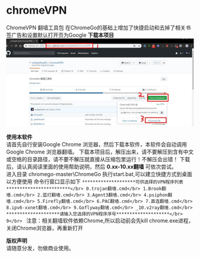 # chromeVPN
ChromeVPN 翻墙工具包
  在ChromeGo的基础上增加了快捷启动和去掉了相关书签广告和设置默认打开页为Google
<b>下载本项目</b><br>
<img src="下载chromego.jpg" alt="下载chromego.jpg">

<b>使用本软件</b><br>
请首先自行安装Google Chrome 浏览器，然后下载本软件，本软件会自动调用Google Chrome 浏览器翻墙。
下载本项目后，解压出来，请不要解压到含有中文或空格的目录路径，请不要不解压就直接从压缩包里运行！不解压会出错！ 
下载后，请认真阅读里面的使用帮助说明，然后  <b>0.xx-10.xx翻墙</b> 可依次尝试。</br>
进入目录 chromego-master\ChromeGo
执行start.bat,可以建立快捷方式到桌面以方便使用
命令行窗口显示如下
`********************可供选择的VPN程序列表************************</br>
0.trojan翻墙.cmd</br>
1.Brook翻墙.cmd</br>
2.蓝灯翻墙.cmd</br>
3.Agent3翻墙.cmd</br>
4.psiphon翻墙.cmd</br>
5.Firefly翻墙.cmd</br>
6.PAC翻墙.cmd</br>
7.直连翻墙.cmd</br>
8.ipv6-xxnet翻墙.cmd</br>
9.Goflyway翻墙.cmd</br>
_10.v2ray翻墙.cmd</br>
********************请输入您选择的VPN程序序号********************</br>
9</br>
`
注意：相关翻墙软件依赖Chrome,所以启动前会先kill chrome.exe进程，关闭Chrome浏览器，再重新打开</br>

<b>版权声明</b><br>
请随意分发，勿做商业使用。

